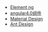 - [Element ng](https://element-angular.faas.ele.me/guide/start)
- [angular4.0组件](https://www.w3cways.com/2121.html)
- [Material Design](https://material.angular.io/components/divider/overview)
- [Ant Design](http://ant.design/index-cn)